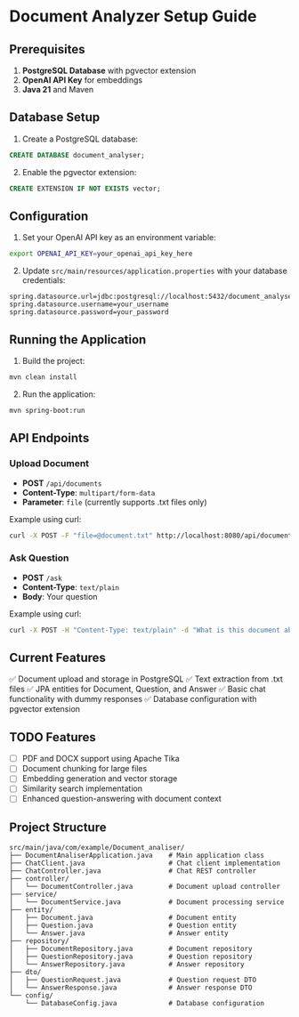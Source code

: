 # Document Analyzer Setup Guide

## Prerequisites

1. **PostgreSQL Database** with pgvector extension
2. **OpenAI API Key** for embeddings
3. **Java 21** and Maven

## Database Setup

1. Create a PostgreSQL database:
```sql
CREATE DATABASE document_analyser;
```

2. Enable the pgvector extension:
```sql
CREATE EXTENSION IF NOT EXISTS vector;
```

## Configuration

1. Set your OpenAI API key as an environment variable:
```bash
export OPENAI_API_KEY=your_openai_api_key_here
```

2. Update `src/main/resources/application.properties` with your database credentials:
```properties
spring.datasource.url=jdbc:postgresql://localhost:5432/document_analyser
spring.datasource.username=your_username
spring.datasource.password=your_password
```

## Running the Application

1. Build the project:
```bash
mvn clean install
```

2. Run the application:
```bash
mvn spring-boot:run
```

## API Endpoints

### Upload Document
- **POST** `/api/documents`
- **Content-Type**: `multipart/form-data`
- **Parameter**: `file` (currently supports .txt files only)

Example using curl:
```bash
curl -X POST -F "file=@document.txt" http://localhost:8080/api/documents
```

### Ask Question
- **POST** `/ask`
- **Content-Type**: `text/plain`
- **Body**: Your question

Example using curl:
```bash
curl -X POST -H "Content-Type: text/plain" -d "What is this document about?" http://localhost:8080/ask
```

## Current Features

✅ Document upload and storage in PostgreSQL
✅ Text extraction from .txt files
✅ JPA entities for Document, Question, and Answer
✅ Basic chat functionality with dummy responses
✅ Database configuration with pgvector extension

## TODO Features

- [ ] PDF and DOCX support using Apache Tika
- [ ] Document chunking for large files
- [ ] Embedding generation and vector storage
- [ ] Similarity search implementation
- [ ] Enhanced question-answering with document context

## Project Structure

```
src/main/java/com/example/Document_analiser/
├── DocumentAnaliserApplication.java    # Main application class
├── ChatClient.java                     # Chat client implementation
├── ChatController.java                 # Chat REST controller
├── controller/
│   └── DocumentController.java         # Document upload controller
├── service/
│   └── DocumentService.java            # Document processing service
├── entity/
│   ├── Document.java                   # Document entity
│   ├── Question.java                   # Question entity
│   └── Answer.java                     # Answer entity
├── repository/
│   ├── DocumentRepository.java         # Document repository
│   ├── QuestionRepository.java         # Question repository
│   └── AnswerRepository.java           # Answer repository
├── dto/
│   ├── QuestionRequest.java            # Question request DTO
│   └── AnswerResponse.java             # Answer response DTO
└── config/
    └── DatabaseConfig.java             # Database configuration
``` 